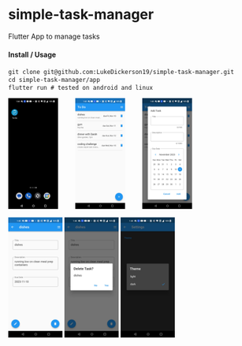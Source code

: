 # simple-task-manager
Flutter App to manage tasks

#### Install / Usage
```
git clone git@github.com:LukeDickerson19/simple-task-manager.git
cd simple-task-manager/app
flutter run # tested on android and linux
```

<p allign="center">
  <img src="/images/screenshots/app_icon.jpg?raw=true" width="20%">
&nbsp; &nbsp; &nbsp; &nbsp;
  <img src="/images/screenshots/four_tasks_to_do.jpg?raw=true" width="20%">
&nbsp; &nbsp; &nbsp; &nbsp;
  <img src="/images/screenshots/add_task.jpg?raw=true" width="20%">
</p>

<p float="left">
  <img src="/images/screenshots/task_details_page.jpg?raw=true" width="110" height="244">
  <img src="/images/screenshots/delete_task_from_task_details_page.jpg?raw=true" width="110" height="244">
  <img src="/images/screenshots/dark_theme.jpg?raw=true" width="110" height="244">
</p>
